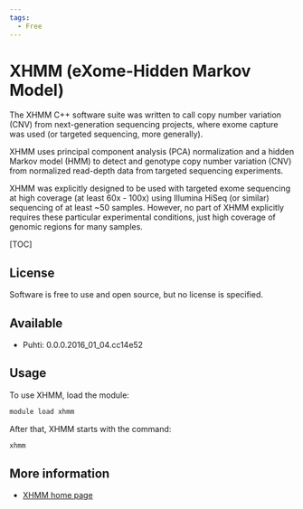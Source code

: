 ```yaml
---
tags:
  - Free
---
```


# XHMM (eXome-Hidden Markov Model)



The XHMM C++ software suite was written to call copy number variation (CNV)
from next-generation sequencing projects, where exome capture was used 
(or targeted sequencing, more generally).

XHMM uses principal component analysis (PCA) normalization and a hidden Markov model (HMM) 
to detect and genotype copy number variation (CNV) from normalized 
read-depth data from targeted sequencing experiments.

XHMM was explicitly designed to be used with targeted exome sequencing at 
high coverage (at least 60x - 100x) using Illumina HiSeq (or similar) sequencing 
of at least ~50 samples. However, no part of XHMM explicitly requires these 
particular experimental conditions, just high coverage of genomic regions
for many samples. 

[TOC]

## License

Software is free to use and open source, but no license is specified.

## Available

* Puhti: 0.0.0.2016_01_04.cc14e52 

## Usage

To use XHMM, load the module:

```bash
module load xhmm
```

After that, XHMM starts with the command:

```bash
xhmm
```

## More information

* [XHMM home page](https://statgen.bitbucket.io/xhmm/index.html)
